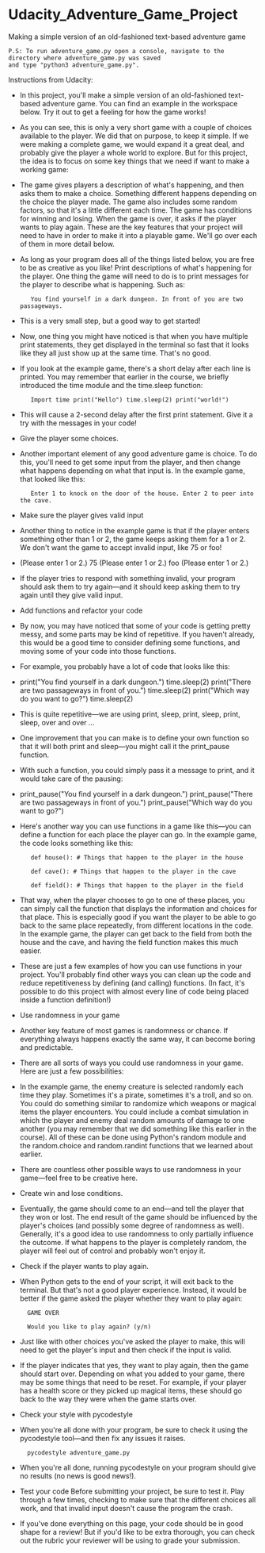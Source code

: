 # Udacity_Adventure_Game_Project
Making a simple version of an old-fashioned text-based adventure game

    P.S: To run adventure_game.py open a console, navigate to the directory where adventure_game.py was saved 
    and type "python3 adventure_game.py".


Instructions from Udacity:

* In this project, you'll make a simple version of an old-fashioned text-based adventure game. You can find an example in the workspace below. Try it out to get a feeling for how the game works!

* As you can see, this is only a very short game with a couple of choices available to the player. We did that on purpose, to keep it simple. If we were making a complete game, we would expand it a great deal, and probably give the player a whole world to explore. But for this project, the idea is to focus on some key things that we need if want to make a working game:

* The game gives players a description of what's happening, and then asks them to make a choice. Something different happens depending on the choice the player made. The game also includes some random factors, so that it's a little different each time. The game has conditions for winning and losing. When the game is over, it asks if the player wants to play again.
These are the key features that your project will need to have in order to make it into a playable game. We'll go over each of them in more detail below.

* As long as your program does all of the things listed below, you are free to be as creative as you like!  Print descriptions of what's happening for the player. One thing the game will need to do is to print messages for the player to describe what is happening. Such as:

         You find yourself in a dark dungeon. In front of you are two passageways.

* This is a very small step, but a good way to get started!

* Now, one thing you might have noticed is that when you have multiple print statements, they get displayed in the terminal so fast that it looks like they all just show up at the same time. That's no good.

* If you look at the example game, there's a short delay after each line is printed. You may remember that earlier in the course, we briefly introduced the time module and the time.sleep function:

         Import time print("Hello") time.sleep(2) print("world!")

* This will cause a 2-second delay after the first print statement. Give it a try with the messages in your code!

* Give the player some choices.

* Another important element of any good adventure game is choice. To do this, you'll need to get some input from the player, and then change what happens depending on what that input is. In the example game, that looked like this:

         Enter 1 to knock on the door of the house. Enter 2 to peer into the cave.

* Make sure the player gives valid input

* Another thing to notice in the example game is that if the player enters something other than 1 or 2, the game keeps asking them for a 1 or 2. We don't want the game to accept invalid input, like 75 or foo!

* (Please enter 1 or 2.) 75 (Please enter 1 or 2.) foo (Please enter 1 or 2.)

* If the player tries to respond with something invalid, your program should ask them to try again—and it should keep asking them to try again until they give valid input.

* Add functions and refactor your code

* By now, you may have noticed that some of your code is getting pretty messy, and some parts may be kind of repetitive. If you haven't already, this would be a good time to consider defining some functions, and moving some of your code into those functions.

* For example, you probably have a lot of code that looks like this:

* print("You find yourself in a dark dungeon.") time.sleep(2) print("There are two passageways in front of you.")     time.sleep(2) print("Which way do you want to go?") time.sleep(2)

* This is quite repetitive—we are using print, sleep, print, sleep, print, sleep, over and over ...

* One improvement that you can make is to define your own function so that it will both print and sleep—you might call it the print_pause function.

* With such a function, you could simply pass it a message to print, and it would take care of the pausing:

* print_pause("You find yourself in a dark dungeon.") print_pause("There are two passageways in front of you.") print_pause("Which way do you want to go?")

* Here's another way you can use functions in a game like this—you can define a function for each place the player can go. In the example game, the code looks something like this:

         def house(): # Things that happen to the player in the house

         def cave(): # Things that happen to the player in the cave

         def field(): # Things that happen to the player in the field

* That way, when the player chooses to go to one of these places, you can simply call the function that displays the information and choices for that place. This is especially good if you want the player to be able to go back to the same place repeatedly, from different locations in the code. In the example game, the player can get back to the field from both the house and the cave, and having the field function makes this much easier.

* These are just a few examples of how you can use functions in your project. You'll probably find other ways you can clean up the code and reduce repetitiveness by defining (and calling) functions. (In fact, it's possible to do this project with almost every line of code being placed inside a function definition!)

* Use randomness in your game

* Another key feature of most games is randomness or chance. If everything always happens exactly the same way, it can become boring and predictable.

* There are all sorts of ways you could use randomness in your game. Here are just a few possibilities:

* In the example game, the enemy creature is selected randomly each time they play. Sometimes it's a pirate, sometimes it's a troll, and so on. You could do something similar to randomize which weapons or magical items the player encounters. You could include a combat simulation in which the player and enemy deal random amounts of damage to one another (you may remember that we did something like this earlier in the course). All of these can be done using Python's random module and the random.choice and random.randint functions that we learned about earlier.

* There are countless other possible ways to use randomness in your game—feel free to be creative here.

* Create win and lose conditions.

* Eventually, the game should come to an end—and tell the player that they won or lost. The end result of the game should be influenced by the player's choices (and possibly some degree of randomness as well). Generally, it's a good idea to use randomness to only partially influence the outcome. If what happens to the player is completely random, the player will feel out of control and probably won't enjoy it.

* Check if the player wants to play again.

* When Python gets to the end of your script, it will exit back to the terminal. But that's not a good player experience. Instead, it would be better if the game asked the player whether they want to play again:

        GAME OVER

        Would you like to play again? (y/n)

* Just like with other choices you've asked the player to make, this will need to get the player's input and then check if the input is valid.

* If the player indicates that yes, they want to play again, then the game should start over. Depending on what you added to your game, there may be some things that need to be reset. For example, if your player has a health score or they picked up magical items, these should go back to the way they were when the game starts over.

* Check your style with pycodestyle

* When you're all done with your program, be sure to check it using the pycodestyle tool—and then fix any issues it raises.

        pycodestyle adventure_game.py

* When you're all done, running pycodestyle on your program should give no results (no news is good news!).

* Test your code Before submitting your project, be sure to test it. Play through a few times, checking to make sure that the different choices all work, and that invalid input doesn't cause the program the crash.

* If you've done everything on this page, your code should be in good shape for a review! But if you'd like to be extra thorough, you can check out the rubric your reviewer will be using to grade your submission.


